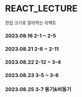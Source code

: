 # REACT_LECTURE

한입 크기로 잘라먹는 리액트

### 2023.08.16 2-1 ~ 2-5

### 2023.08.21 2-6 ~ 2-11

### 2023.08.22 2-12 ~ 3-4

### 2023.08.23 3-5 ~ 3-6

### 2023.08.25 3-7 동기&비동기
